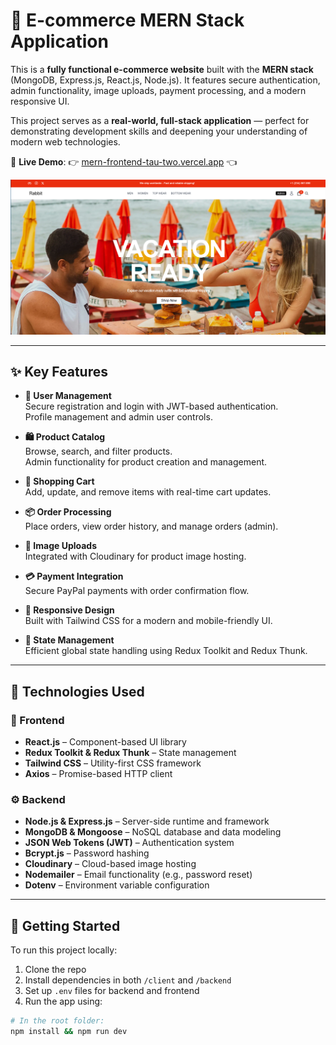 # 🛒 E-commerce MERN Stack Application

This is a **fully functional e-commerce website** built with the **MERN stack** (MongoDB, Express.js, React.js, Node.js). It features secure authentication, admin functionality, image uploads, payment processing, and a modern responsive UI.

This project serves as a **real-world, full-stack application** — perfect for demonstrating development skills and deepening your understanding of modern web technologies.

🚀 **Live Demo**: 👉 [mern-frontend-tau-two.vercel.app](https://mern-frontend-tau-two.vercel.app/) 👈


![App Preview](./Preview/rabbit.png)


---

## ✨ Key Features

- **🔐 User Management**  
  Secure registration and login with JWT-based authentication.  
  Profile management and admin user controls.

- **🛍️ Product Catalog**  
  Browse, search, and filter products.  
  Admin functionality for product creation and management.

- **🛒 Shopping Cart**  
  Add, update, and remove items with real-time cart updates.

- **📦 Order Processing**  
  Place orders, view order history, and manage orders (admin).

- **📸 Image Uploads**  
  Integrated with Cloudinary for product image hosting.

- **💳 Payment Integration**  
  Secure PayPal payments with order confirmation flow.

- **📱 Responsive Design**  
  Built with Tailwind CSS for a modern and mobile-friendly UI.

- **🧠 State Management**  
  Efficient global state handling using Redux Toolkit and Redux Thunk.

---

## 🚀 Technologies Used

### 🔧 Frontend

- **React.js** – Component-based UI library  
- **Redux Toolkit & Redux Thunk** – State management  
- **Tailwind CSS** – Utility-first CSS framework  
- **Axios** – Promise-based HTTP client

### ⚙️ Backend

- **Node.js & Express.js** – Server-side runtime and framework  
- **MongoDB & Mongoose** – NoSQL database and data modeling  
- **JSON Web Tokens (JWT)** – Authentication system  
- **Bcrypt.js** – Password hashing  
- **Cloudinary** – Cloud-based image hosting  
- **Nodemailer** – Email functionality (e.g., password reset)  
- **Dotenv** – Environment variable configuration

---

## 🏁 Getting Started

To run this project locally:

1. Clone the repo
2. Install dependencies in both `/client` and `/backend`
3. Set up `.env` files for backend and frontend
4. Run the app using:

```bash
# In the root folder:
npm install && npm run dev
